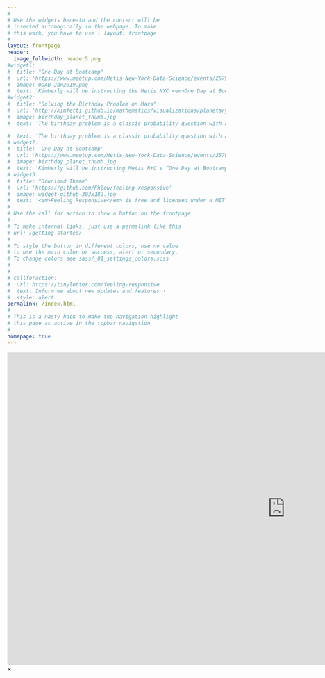 ```yaml
---
#
# Use the widgets beneath and the content will be
# inserted automagically in the webpage. To make
# this work, you have to use › layout: frontpage
#
layout: frontpage
header:
  image_fullwidth: header5.png
#widget1:
#  title: "One Day at Bootcamp"
#  url: 'https://www.meetup.com/Metis-New-York-Data-Science/events/257900190/'
#  image: ODAB_Jan2019.png
#  text: 'Kimberly will be instructing the Metis NYC <em>One Day at Bootcamp</em> on January 26th to give participants a chance to see what the experience is really like!  Attendees will receive free, interactive training in Python, focusing on Pandas and SciKit Learn.'
#widget2:
#  title: "Solving the Birthday Problem on Mars"
#  url: 'http://kimfetti.github.io/mathematics/visualizations/planetary-birthday-problem/'
#  image: birthday_planet_thumb.jpg
#  text: 'The birthday problem is a classic probability question with a surprising result. In this post, we will solve this puzzler and extend the result by considering the answer for every planet in our solar system.'

#  text: 'The birthday problem is a classic probability question with a surprising result. In this post, we will solve this puzzler and extend the result by considering the answer for every planet in our solar system.'
# widget2:
#  title: 'One Day at Bootcamp'
#  url: 'https://www.meetup.com/Metis-New-York-Data-Science/events/257900190/'
#  image: birthday_planet_thumb.jpg
#  text: 'Kimberly will be instructing Metis NYC's “One Day at Bootcamp” on January 26th to give participants a chance to see what the experience is really like!  Attendees will receive free, interactive training in Python, focusing on Pandas and SciKit Learn.'
# widget3:
#  title: "Download Theme"
#  url: 'https://github.com/Phlow/feeling-responsive'
#  image: widget-github-303x182.jpg
#  text: '<em>Feeling Responsive</em> is free and licensed under a MIT License. Make it your own and start building. Grab the <a href="https://github.com/Phlow/feeling-responsive/tree/bare-bones-version">Bare-Bones-Version</a> for a fresh start or learn how to use it with the <a href="https://github.com/Phlow/feeling-responsive/tree/gh-pages">education-version</a> with sample posts and images. Then tell me via Twitter <a href="http://twitter.com/phlow">@phlow</a>.'
#
# Use the call for action to show a button on the frontpage
#
# To make internal links, just use a permalink like this
# url: /getting-started/
#
# To style the button in different colors, use no value
# to use the main color or success, alert or secondary.
# To change colors see sass/_01_settings_colors.scss
#
#
# callforaction:
#  url: https://tinyletter.com/feeling-responsive
#  text: Inform me about new updates and features ›
#  style: alert
permalink: /index.html
#
# This is a nasty hack to make the navigation highlight
# this page as active in the topbar navigation
#
homepage: true
---
```



<div id="videoModal" class="reveal-modal large" data-reveal="">
   <div class="flex-video widescreen vimeo" style="display: block;">
     <iframe width="1280" height="720" src="https://www.youtube.com/embed/3b5zCFSmVvU" frameborder="0" allowfullscreen></iframe>
   </div>
  <a class="close-reveal-modal">&#215;</a>
</div>
